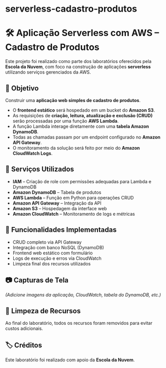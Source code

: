 # serverless-cadastro-produtos

# 🛠️ Aplicação Serverless com AWS – Cadastro de Produtos

Este projeto foi realizado como parte dos laboratórios oferecidos pela **Escola da Nuvem**, com foco na construção de aplicações **serverless** utilizando serviços gerenciados da AWS.

## 🎯 Objetivo

Construir uma **aplicação web simples de cadastro de produtos**.

- O **frontend estático** será hospedado em um bucket do **Amazon S3**.
- As requisições de **criação, leitura, atualização e exclusão (CRUD)** serão processadas por uma função **AWS Lambda**.
- A função Lambda interage diretamente com uma **tabela Amazon DynamoDB**.
- Todas as chamadas passam por um endpoint configurado no **Amazon API Gateway**.
- O monitoramento da solução será feito por meio do **Amazon CloudWatch Logs**.

## 🧩 Serviços Utilizados

- **IAM** – Criação de role com permissões adequadas para Lambda e DynamoDB  
- **Amazon DynamoDB** – Tabela de produtos  
- **AWS Lambda** – Função em Python para operações CRUD  
- **Amazon API Gateway** – Integração da API  
- **Amazon S3** – Hospedagem da interface web  
- **Amazon CloudWatch** – Monitoramento de logs e métricas

## 🔄 Funcionalidades Implementadas

- CRUD completo via API Gateway
- Integração com banco NoSQL (DynamoDB)
- Frontend web estático com formulário
- Logs de execução e erros via CloudWatch
- Limpeza final dos recursos utilizados

## 📷 Capturas de Tela

*(Adicione imagens da aplicação, CloudWatch, tabela do DynamoDB, etc.)*

## 🧹 Limpeza de Recursos

Ao final do laboratório, todos os recursos foram removidos para evitar custos adicionais.

## 🏷️ Créditos

Este laboratório foi realizado com apoio da **Escola da Nuvem**.
